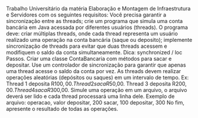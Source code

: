 Trabalho Universitário da matéria Elaboração e Montagem de Infraestrutura e Servidores com os seguintes requisitos:
Você precisa garantir a sincronização entre as threads; crie um programa que simula uma conta bancária em
Java acessada por diferentes usuários (threads). O programa deve: criar múltiplas threads, onde cada thread representa um usuário realizado uma operação na conta bancária (saque ou deposito); implemente sincronização de threads para evitar que duas threads acessem e modifiquem o saldo da conta simultaneamente. Dica: synchronized / loc
Passos.
Criar uma classe ContaBancaria com métodos para sacar e depositar. Use um controlador de sincronização para garantir que apenas uma thread acesse o saldo da conta por vez. As threads devem realizar operações aleatórias (depósitos ou saques) em um intervalo de tempo. Ex: Thread 1 deposita R$100,00. Thread 2 saca R$50,00. Thread 3 deposita R$200,00. Thread 4 saca R$300,00.
Simule uma operação em um arquivo, o arquivo deverá ser lido e cada thread processará uma linha dele. Exemplo de arquivo:
operacao, valor
depositar, 200
sacar, 100
depositar, 300
No fim, apresente o resultado de todas as operações.
